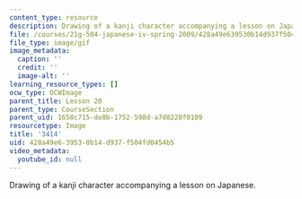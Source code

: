 ```yaml
---
content_type: resource
description: Drawing of a kanji character accompanying a lesson on Japanese.
file: /courses/21g-504-japanese-iv-spring-2009/428a49e639530b14d937f504fd0454b5_3414.gif
file_type: image/gif
image_metadata:
  caption: ''
  credit: ''
  image-alt: ''
learning_resource_types: []
ocw_type: OCWImage
parent_title: Lesson 20
parent_type: CourseSection
parent_uid: 1658c715-de8b-1752-598d-a7d8228f0109
resourcetype: Image
title: '3414'
uid: 428a49e6-3953-0b14-d937-f504fd0454b5
video_metadata:
  youtube_id: null
---
```

Drawing of a kanji character accompanying a lesson on Japanese.

